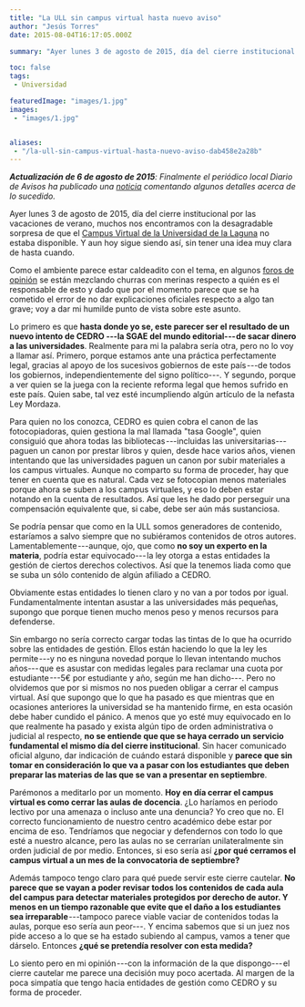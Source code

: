 ```yaml
---
title: "La ULL sin campus virtual hasta nuevo aviso"
author: "Jesús Torres"
date: 2015-08-04T16:17:05.000Z

summary: "Ayer lunes 3 de agosto de 2015, día del cierre institucional por las vacaciones de verano, muchos nos encontramos con la desagradable sorpresa de que el Campus Virtual de la Universidad de la Laguna no estaba disponible. Y aun hoy sigue siendo así, sin tener una idea muy clara de hasta cuando."

toc: false
tags:
 - Universidad

featuredImage: "images/1.jpg"
images:
 - "images/1.jpg" 


aliases:
 - "/la-ull-sin-campus-virtual-hasta-nuevo-aviso-dab458e2a28b"
---
```


_**Actualización de 6 de agosto de 2015**: Finalmente el periódico local Diario de Avisos ha publicado una [_noticia_](http://www.diariodeavisos.com/2015/08/denuncian-ull-por-supuesta-pirateria-en-su-campus-virtual/) comentando algunos detalles acerca de lo sucedido._

Ayer lunes 3 de agosto de 2015, día del cierre institucional por las vacaciones de verano, muchos nos encontramos con la desagradable sorpresa de que el [Campus Virtual de la Universidad de la Laguna](http://campusvirtual.ull.es/) no estaba disponible.
Y aun hoy sigue siendo así, sin tener una idea muy clara de hasta cuando.

Como el ambiente parece estar caldeadito con el tema, en algunos [foros de opinión](https://www.facebook.com/photo.php?fbid=980985841952910) se están mezclando churras con merinas respecto a quién es el responsable de esto y dado que por el momento parece que se ha cometido el error de no dar explicaciones oficiales respecto a algo tan grave; voy a dar mi humilde punto de vista sobre este asunto.

Lo primero es que **hasta donde yo se, este parecer ser el resultado de un nuevo intento de CEDRO ---la SGAE del mundo editorial--- de sacar dinero a las universidades**.
Realmente para mi la palabra sería otra, pero no lo voy a llamar así.
Primero, porque estamos ante una práctica perfectamente legal, gracias al apoyo de los sucesivos gobiernos de este país ---de todos los gobiernos, independientemente del signo político---.
Y segundo, porque a ver quien se la juega con la reciente reforma legal que hemos sufrido en este país.
Quien sabe, tal vez esté incumpliendo algún artículo de la nefasta Ley Mordaza.

Para quien no los conozca, CEDRO es quien cobra el canon de las fotocopiadoras, quien gestiona la mal llamada "tasa Google", quien consiguió que ahora todas las bibliotecas ---incluidas las universitarias--- paguen un canon por prestar libros y quien, desde hace varios años, vienen intentando que las universidades paguen un canon por subir materiales a los campus virtuales.
Aunque no comparto su forma de proceder, hay que tener en cuenta que es natural.
Cada vez se fotocopian menos materiales porque ahora se suben a los campus virtuales, y eso lo deben estar notando en la cuenta de resultados.
Así que les he dado por perseguir una compensación equivalente que, si cabe, debe ser aún más sustanciosa.

Se podría pensar que como en la ULL somos generadores de contenido, estaríamos a salvo siempre que no subiéramos contenidos de otros autores.
Lamentablemente ---aunque, ojo, que como **no soy un experto en la materia**, podría estar equivocado--- la ley otorga a estas entidades la gestión de ciertos derechos colectivos.
Así que la tenemos liada como que se suba un sólo contenido de algún afiliado a CEDRO.

Obviamente estas entidades lo tienen claro y no van a por todos por igual.
Fundamentalmente intentan asustar a las universidades más pequeñas, supongo que porque tienen mucho menos peso y menos recursos para defenderse.

Sin embargo no sería correcto cargar todas las tintas de lo que ha ocurrido sobre las entidades de gestión.
Ellos están haciendo lo que la ley les permite ---y no es ninguna novedad porque lo llevan intentando muchos años--- que es asustar con medidas legales para reclamar una cuota por estudiante ---5€ por estudiante y año, según me han dicho---.
Pero no olvidemos que por si mismos no nos pueden obligar a cerrar el campus virtual.
Así que supongo que lo que ha pasado es que mientras que en ocasiones anteriores la universidad se ha mantenido firme, en esta ocasión debe haber cundido el pánico.
A menos que yo esté muy equivocado en lo que realmente ha pasado y exista algún tipo de orden administrativa o judicial al respecto, **no se entiende que que se haya cerrado un servicio fundamental el mismo día del cierre institucional**.
Sin hacer comunicado oficial alguno, dar indicación de cuándo estará disponible y **parece que sin tomar en consideración lo que va a pasar con los estudiantes que deben preparar las materias de las que se van a presentar en septiembre**.

Parémonos a meditarlo por un momento.
**Hoy en día cerrar el campus virtual es como cerrar las aulas de docencia**.
¿Lo haríamos en periodo lectivo por una amenaza o incluso ante una denuncia? Yo creo que no.
El correcto funcionamiento de nuestro centro académico debe estar por encima de eso.
Tendríamos que negociar y defendernos con todo lo que esté a nuestro alcance, pero las aulas no se cerrarían unilateralmente sin orden judicial de por medio.
Entonces, si eso sería así **¿por qué cerramos el campus virtual a un mes de la convocatoria de septiembre?**

Además tampoco tengo claro para qué puede servir este cierre cautelar.
**No parece que se vayan a poder revisar todos los contenidos de cada aula del campus para detectar materiales protegidos por derecho de autor.
Y menos en un tiempo razonable que evite que el daño a los estudiantes sea irreparable** ---tampoco parece viable vaciar de contenidos todas la aulas, porque eso sería aun peor---.
Y encima sabemos que si un juez nos pide acceso a lo que se ha estado subiendo al campus, vamos a tener que dárselo.
Entonces **¿qué se pretendía resolver con esta medida?**

Lo siento pero en mi opinión ---con la información de la que dispongo--- el cierre cautelar me parece una decisión muy poco acertada.
Al margen de la poca simpatía que tengo hacia entidades de gestión como CEDRO y su forma de proceder.
